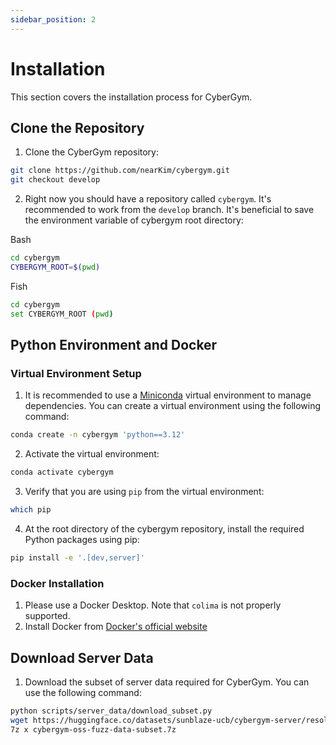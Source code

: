```yaml
---
sidebar_position: 2
---
```


# Installation

This section covers the installation process for CyberGym.

## Clone the Repository
1. Clone the CyberGym repository:
```bash
git clone https://github.com/nearKim/cybergym.git
git checkout develop
```
2. Right now you should have a repository called `cybergym`. It's recommended to work from the `develop` branch. It's beneficial to save the environment variable of cybergym root directory:

Bash
```bash
cd cybergym
CYBERGYM_ROOT=$(pwd)
```

Fish
```sh
cd cybergym
set CYBERGYM_ROOT (pwd)
```

## Python Environment and Docker
### Virtual Environment Setup
1. It is recommended to use a [Miniconda](https://www.anaconda.com/docs/getting-started/miniconda/install) virtual environment to manage dependencies. You can create a virtual environment using the following command:
```bash
conda create -n cybergym 'python==3.12' 
```
2. Activate the virtual environment:
```bash
conda activate cybergym
```
3. Verify that you are using `pip` from the virtual environment:
```bash
which pip
```
4. At the root directory of the cybergym repository, install the required Python packages using pip:
```bash
pip install -e '.[dev,server]'
```

### Docker Installation
1. Please use a Docker Desktop. Note that `colima` is not properly supported.
2. Install Docker from [Docker's official website](https://www.docker.com/products/docker-desktop/)

## Download Server Data
1. Download the subset of server data required for CyberGym. You can use the following command:
```bash
python scripts/server_data/download_subset.py
wget https://huggingface.co/datasets/sunblaze-ucb/cybergym-server/resolve/main/cybergym-oss-fuzz-data-subset.7z
7z x cybergym-oss-fuzz-data-subset.7z
```